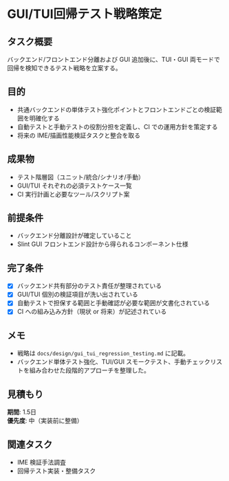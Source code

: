 # GUI/TUI回帰テスト戦略策定

## タスク概要
バックエンド/フロントエンド分離および GUI 追加後に、TUI・GUI 両モードで回帰を検知できるテスト戦略を立案する。

## 目的
- 共通バックエンドの単体テスト強化ポイントとフロントエンドごとの検証範囲を明確化する
- 自動テストと手動テストの役割分担を定義し、CI での運用方針を策定する
- 将来の IME/描画性能検証タスクと整合を取る

## 成果物
- テスト階層図（ユニット/統合/シナリオ/手動）
- GUI/TUI それぞれの必須テストケース一覧
- CI 実行計画と必要なツール/スクリプト案

## 前提条件
- バックエンド分離設計が確定していること
- Slint GUI フロントエンド設計から得られるコンポーネント仕様

## 完了条件
- [x] バックエンド共有部分のテスト責任が整理されている
- [x] GUI/TUI 個別の検証項目が洗い出されている
- [x] 自動テストで担保する範囲と手動確認が必要な範囲が文書化されている
- [x] CI への組み込み方針（現状 or 将来）が記述されている

## メモ
- 戦略は `docs/design/gui_tui_regression_testing.md` に記載。
- バックエンド単体テスト強化、TUI/GUI スモークテスト、手動チェックリストを組み合わせた段階的アプローチを整理した。

## 見積もり
**期間**: 1.5日  
**優先度**: 中（実装前に整備）

## 関連タスク
- IME 検証手法調査
- 回帰テスト実装・整備タスク
